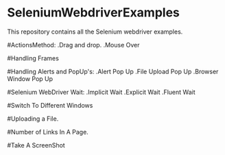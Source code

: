 # SeleniumWebdriverExamples
This repository contains all the Selenium webdriver examples. 

#ActionsMethod: 
  .Drag and drop.
  .Mouse Over
  
#Handling Frames

#Handling Alerts and PopUp's:
  .Alert Pop Up
  .File Upload Pop Up
  .Browser Window Pop Up
  
#Selenium WebDriver Wait:
  .Implicit Wait
  .Explicit Wait
  .Fluent Wait
  
 #Switch To Different Windows
 
 #Uploading a File. 
  
 #Number of Links In A Page.
 
 #Take A ScreenShot
